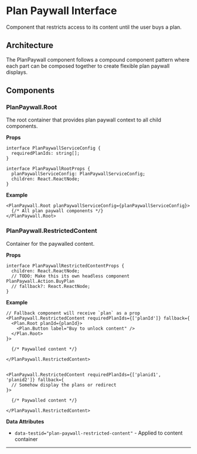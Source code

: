 # Plan Paywall Interface

Component that restricts access to its content until the user buys a plan.

## Architecture

The PlanPaywall component follows a compound component pattern where each part can be composed together to create flexible plan paywall displays.

## Components

### PlanPaywall.Root

The root container that provides plan paywall context to all child components.

**Props**
```tsx
interface PlanPaywallServiceConfig {
  requiredPlanIds: string[];
}

interface PlanPaywallRootProps {
  planPaywallServiceConfig: PlanPaywallServiceConfig;
  children: React.ReactNode;
}
```

**Example**
```tsx
<PlanPaywall.Root planPaywallServiceConfig={planPaywallServiceConfig}>
  {/* All plan paywall components */}
</PlanPaywall.Root>
```

### PlanPaywall.RestrictedContent

Container for the paywalled content.

**Props**
```tsx
interface PlanPaywallRestrictedContentProps {
  children: React.ReactNode;
  // TODO: Make this its own headless component PlanPaywall.Action.BuyPlan
  // fallback?: React.ReactNode;
}
```

**Example**
```tsx
// Fallback component will receive `plan` as a prop
<PlanPaywall.RestrictedContent requiredPlanIds={['planId']} fallback={
  <Plan.Root planId={planId}>
    <Plan.Button label="Buy to unlock content" />
  </Plan.Root>
}>

  {/* Paywalled content */}

</PlanPaywall.RestrictedContent>


<PlanPaywall.RestrictedContent requiredPlanIds={['planid1', 'planid2']} fallback={
  // Somehow display the plans or redirect
}>

  {/* Paywalled content */}

</PlanPaywall.RestrictedContent>
```

<!-- TODO: Define data-attributes for states in all components -->
**Data Attributes**
- `data-testid="plan-paywall-restricted-content"` - Applied to content container
---
